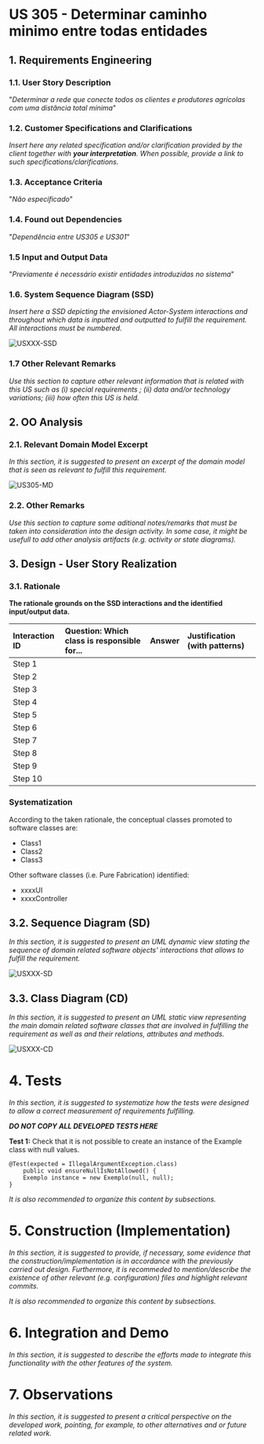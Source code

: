 # US 305 - Determinar caminho minimo entre todas entidades

## 1. Requirements Engineering

### 1.1. User Story Description

"_Determinar a rede que conecte todos os clientes e produtores agrícolas com uma distância total mínima_"

### 1.2. Customer Specifications and Clarifications

_Insert here any related specification and/or clarification provided by the client together with **your interpretation**. When possible, provide a link to such specifications/clarifications._

### 1.3. Acceptance Criteria

"_Não especificado_"

### 1.4. Found out Dependencies

"_Dependência entre US305 e US301_"

### 1.5 Input and Output Data

"_Previamente é necessário existir entidades introduzidas no sistema_"

### 1.6. System Sequence Diagram (SSD)

_Insert here a SSD depicting the envisioned Actor-System interactions and throughout which data is inputted and outputted to fulfill the requirement. All interactions must be numbered._

![USXXX-SSD](USXXX-SSD.svg)

### 1.7 Other Relevant Remarks

_Use this section to capture other relevant information that is related with this US such as (i) special requirements ; (ii) data and/or technology variations; (iii) how often this US is held._

## 2. OO Analysis

### 2.1. Relevant Domain Model Excerpt

_In this section, it is suggested to present an excerpt of the domain model that is seen as relevant to fulfill this requirement._

![US305-MD](USXXX-MD.svg)

### 2.2. Other Remarks

_Use this section to capture some aditional notes/remarks that must be taken into consideration into the design activity. In some case, it might be usefull to add other analysis artifacts (e.g. activity or state diagrams)._

## 3. Design - User Story Realization

### 3.1. Rationale

**The rationale grounds on the SSD interactions and the identified input/output data.**

| Interaction ID | Question: Which class is responsible for... | Answer | Justification (with patterns) |
| :------------- | :------------------------------------------ | :----- | :---------------------------- |
| Step 1         |                                             |        |                               |
| Step 2         |                                             |        |                               |
| Step 3         |                                             |        |                               |
| Step 4         |                                             |        |                               |
| Step 5         |                                             |        |                               |
| Step 6         |                                             |        |                               |
| Step 7         |                                             |        |                               |
| Step 8         |                                             |        |                               |
| Step 9         |                                             |        |                               |
| Step 10        |                                             |        |                               |

### Systematization

According to the taken rationale, the conceptual classes promoted to software classes are:

- Class1
- Class2
- Class3

Other software classes (i.e. Pure Fabrication) identified:

- xxxxUI
- xxxxController

## 3.2. Sequence Diagram (SD)

_In this section, it is suggested to present an UML dynamic view stating the sequence of domain related software objects' interactions that allows to fulfill the requirement._

![USXXX-SD](USXXX-SD.svg)

## 3.3. Class Diagram (CD)

_In this section, it is suggested to present an UML static view representing the main domain related software classes that are involved in fulfilling the requirement as well as and their relations, attributes and methods._

![USXXX-CD](USXXX-CD.svg)

# 4. Tests

_In this section, it is suggested to systematize how the tests were designed to allow a correct measurement of requirements fulfilling._

**_DO NOT COPY ALL DEVELOPED TESTS HERE_**

**Test 1:** Check that it is not possible to create an instance of the Example class with null values.

    @Test(expected = IllegalArgumentException.class)
    	public void ensureNullIsNotAllowed() {
    	Exemplo instance = new Exemplo(null, null);
    }

_It is also recommended to organize this content by subsections._

# 5. Construction (Implementation)

_In this section, it is suggested to provide, if necessary, some evidence that the construction/implementation is in accordance with the previously carried out design. Furthermore, it is recommeded to mention/describe the existence of other relevant (e.g. configuration) files and highlight relevant commits._

_It is also recommended to organize this content by subsections._

# 6. Integration and Demo

_In this section, it is suggested to describe the efforts made to integrate this functionality with the other features of the system._

# 7. Observations

_In this section, it is suggested to present a critical perspective on the developed work, pointing, for example, to other alternatives and or future related work._
